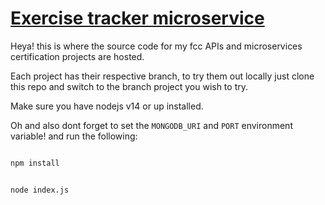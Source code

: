 # [Exercise tracker microservice](https://www.freecodecamp.org/learn/apis-and-microservices/apis-and-microservices-projects/exercise-tracker)



Heya! this is where the source code for my fcc APIs and microservices certification projects are hosted.

Each project has their respective branch, to try them out locally just clone this repo and switch to the branch project you wish to try.

Make sure you have nodejs v14 or up installed.

Oh and also dont forget to set the `MONGODB_URI` and `PORT` environment variable! and run the following:

```bash 

npm install

```

```bash 

node index.js

```
